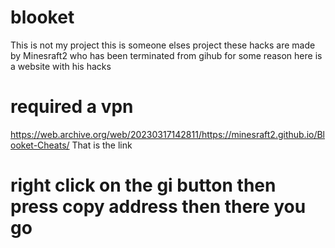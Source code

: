 # blooket

This is not my project this is someone elses project these hacks are made by Minesraft2 who has been terminated from gihub for some reason here is a website with his hacks
# required a vpn
https://web.archive.org/web/20230317142811/https://minesraft2.github.io/Blooket-Cheats/
That is the link
# right click on the gi button then press copy address then there you go
